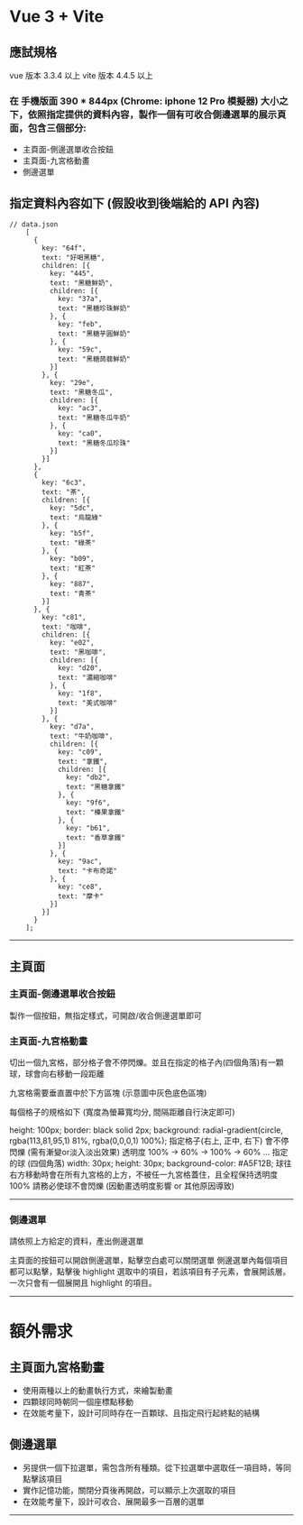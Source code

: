 # Vue 3 + Vite

## 應試規格

vue 版本 3.3.4 以上
vite 版本 4.4.5 以上

### 在 手機版面 390 \* 844px (Chrome: iphone 12 Pro 模擬器) 大小之下，依照指定提供的資料內容，製作一個有可收合側邊選單的展示頁面，包含三個部分:

- 主頁面-側邊選單收合按鈕
- 主頁面-九宮格動畫
- 側邊選單

## 指定資料內容如下 (假設收到後端給的 API 內容)

```
// data.json
    [
      {
        key: "64f",
        text: "好喝黑糖",
        children: [{
          key: "445",
          text: "黑糖鮮奶",
          children: [{
            key: "37a",
            text: "黑糖珍珠鮮奶"
          }, {
            key: "feb",
            text: "黑糖芋圓鮮奶"
          }, {
            key: "59c",
            text: "黑糖蒟蒻鮮奶"
          }]
        }, {
          key: "29e",
          text: "黑糖冬瓜",
          children: [{
            key: "ac3",
            text: "黑糖冬瓜牛奶"
          }, {
            key: "ca0",
            text: "黑糖冬瓜珍珠"
          }]
        }]
      },
      {
        key: "6c3",
        text: "茶",
        children: [{
          key: "5dc",
          text: "烏龍綠"
        }, {
          key: "b5f",
          text: "綠茶"
        }, {
          key: "b09",
          text: "紅茶"
        }, {
          key: "887",
          text: "青茶"
        }]
      }, {
        key: "c81",
        text: "咖啡",
        children: [{
          key: "e02",
          text: "黑咖啡",
          children: [{
            key: "d20",
            text: "濃縮咖啡"
          }, {
            key: "1f8",
            text: "美式咖啡"
          }]
        }, {
          key: "d7a",
          text: "牛奶咖啡",
          children: [{
            key: "c09",
            text: "拿鐵",
            children: [{
              key: "db2",
              text: "黑糖拿鐵"
            }, {
              key: "9f6",
              text: "榛果拿鐵"
            }, {
              key: "b61",
              text: "香草拿鐵"
            }]
          }, {
            key: "9ac",
            text: "卡布奇諾"
          }, {
            key: "ce8",
            text: "摩卡"
          }]
        }]
      }
    ];
```
---

## 主頁面

### 主頁面-側邊選單收合按鈕

製作一個按鈕，無指定樣式，可開啟/收合側邊選單即可

### 主頁面-九宮格動畫

切出一個九宮格，部分格子會不停閃爍。並且在指定的格子內(四個角落)有一顆球，球會向右移動一段距離

九宮格需要垂直置中於下方區塊 (示意圖中灰色底色區塊)

每個格子的規格如下 (寬度為螢幕寬均分, 間隔距離自行決定即可)

height: 100px;
border: black solid 2px;
background: radial-gradient(circle, rgba(113,81,95,1) 81%, rgba(0,0,0,1) 100%);
指定格子(右上, 正中, 右下) 會不停閃爍 (需有漸變or淡入淡出效果)
透明度 100% -> 60% -> 100% -> 60% ...
指定的球 (四個角落)
width: 30px;
height: 30px;
background-color: #A5F12B;
球往右方移動時會在所有九宮格的上方，不被任一九宮格蓋住，且全程保持透明度 100%
請務必使球不會閃爍 (因動畫透明度影響 or 其他原因導致)

---

### 側邊選單

請依照上方給定的資料，產出側邊選單

主頁面的按鈕可以開啟側邊選單，點擊空白處可以關閉選單
側邊選單內每個項目都可以點擊，點擊後 highlight 選取中的項目，若該項目有子元素，會展開該層。
一次只會有一個展開且 highlight 的項目。

---

# 額外需求

## 主頁面九宮格動畫
+ 使用兩種以上的動畫執行方式，來繪製動畫
+ 四顆球同時朝同一個座標點移動
+ 在效能考量下，設計可同時存在一百顆球、且指定飛行起終點的結構

## 側邊選單
+ 另提供一個下拉選單，需包含所有種類。從下拉選單中選取任一項目時，等同點擊該項目
+ 實作記憶功能，關閉分頁後再開啟，可以顯示上次選取的項目
+ 在效能考量下，設計可收合、展開最多一百層的選單

---

